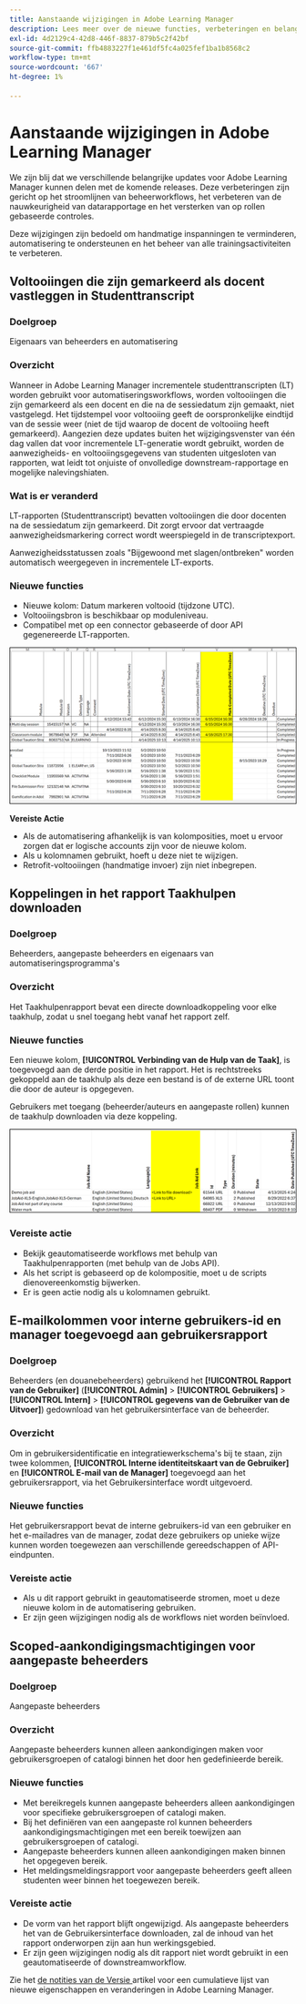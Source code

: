 ```yaml
---
title: Aanstaande wijzigingen in Adobe Learning Manager
description: Lees meer over de nieuwe functies, verbeteringen en belangrijke updates die binnenkort in Adobe Learning Manager verschijnen. Blijf op de hoogte van wat er verandert, zodat je vooruit kunt plannen en optimaal kunt profiteren van de nieuwste verbeteringen.
exl-id: 4d2129c4-42d8-446f-8837-879b5c2f42bf
source-git-commit: ffb4883227f1e461df5fc4a025fef1ba1b8568c2
workflow-type: tm+mt
source-wordcount: '667'
ht-degree: 1%

---
```


# Aanstaande wijzigingen in Adobe Learning Manager

We zijn blij dat we verschillende belangrijke updates voor Adobe Learning Manager kunnen delen met de komende releases. Deze verbeteringen zijn gericht op het stroomlijnen van beheerworkflows, het verbeteren van de nauwkeurigheid van datarapportage en het versterken van op rollen gebaseerde controles.

Deze wijzigingen zijn bedoeld om handmatige inspanningen te verminderen, automatisering te ondersteunen en het beheer van alle trainingsactiviteiten te verbeteren.

## Voltooiingen die zijn gemarkeerd als docent vastleggen in Studenttranscript

### Doelgroep

Eigenaars van beheerders en automatisering

### Overzicht

Wanneer in Adobe Learning Manager incrementele studenttranscripten (LT) worden gebruikt voor automatiseringsworkflows, worden voltooiingen die zijn gemarkeerd als een docent en die na de sessiedatum zijn gemaakt, niet vastgelegd. Het tijdstempel voor voltooiing geeft de oorspronkelijke eindtijd van de sessie weer (niet de tijd waarop de docent de voltooiing heeft gemarkeerd). Aangezien deze updates buiten het wijzigingsvenster van één dag vallen dat voor incrementele LT-generatie wordt gebruikt, worden de aanwezigheids- en voltooiingsgegevens van studenten uitgesloten van rapporten, wat leidt tot onjuiste of onvolledige downstream-rapportage en mogelijke nalevingshiaten.

### Wat is er veranderd

LT-rapporten (Studenttranscript) bevatten voltooiingen die door docenten na de sessiedatum zijn gemarkeerd. Dit zorgt ervoor dat vertraagde aanwezigheidsmarkering correct wordt weerspiegeld in de transcriptexport.

Aanwezigheidsstatussen zoals &quot;Bijgewoond met slagen/ontbreken&quot; worden automatisch weergegeven in incrementele LT-exports.

### Nieuwe functies

* Nieuwe kolom: Datum markeren voltooid (tijdzone UTC).
* Voltooiingsbron is beschikbaar op moduleniveau.
* Compatibel met op een connector gebaseerde of door API gegenereerde LT-rapporten.

![](assets/capture-instructor.png)

**Vereiste Actie**

* Als de automatisering afhankelijk is van kolomposities, moet u ervoor zorgen dat er logische accounts zijn voor de nieuwe kolom.
* Als u kolomnamen gebruikt, hoeft u deze niet te wijzigen.
* Retrofit-voltooiingen (handmatige invoer) zijn niet inbegrepen.

## Koppelingen in het rapport Taakhulpen downloaden

### Doelgroep

Beheerders, aangepaste beheerders en eigenaars van automatiseringsprogramma&#39;s

### Overzicht

Het Taakhulpenrapport bevat een directe downloadkoppeling voor elke taakhulp, zodat u snel toegang hebt vanaf het rapport zelf.

### Nieuwe functies

Een nieuwe kolom, **[!UICONTROL Verbinding van de Hulp van de Taak]**, is toegevoegd aan de derde positie in het rapport. Het is rechtstreeks gekoppeld aan de taakhulp als deze een bestand is of de externe URL toont die door de auteur is opgegeven.

Gebruikers met toegang (beheerder/auteurs en aangepaste rollen) kunnen de taakhulp downloaden via deze koppeling.

![](assets/download-links-for-job-aid.png)

### Vereiste actie

* Bekijk geautomatiseerde workflows met behulp van Taakhulpenrapporten (met behulp van de Jobs API).
* Als het script is gebaseerd op de kolompositie, moet u de scripts dienovereenkomstig bijwerken.
* Er is geen actie nodig als u kolomnamen gebruikt.

## E-mailkolommen voor interne gebruikers-id en manager toegevoegd aan gebruikersrapport

### Doelgroep

Beheerders (en douanebeheerders) gebruikend het **[!UICONTROL Rapport van de Gebruiker]** (**[!UICONTROL Admin]** > **[!UICONTROL Gebruikers]** > **[!UICONTROL Intern]** > **[!UICONTROL gegevens van de Gebruiker van de Uitvoer]**) gedownload van het gebruikersinterface van de beheerder.

### Overzicht

Om in gebruikersidentificatie en integratiewerkschema&#39;s bij te staan, zijn twee kolommen, **[!UICONTROL Interne identiteitskaart van de Gebruiker]** en **[!UICONTROL E-mail van de Manager]** toegevoegd aan het gebruikersrapport, via het Gebruikersinterface wordt uitgevoerd.

### Nieuwe functies

Het gebruikersrapport bevat de interne gebruikers-id van een gebruiker en het e-mailadres van de manager, zodat deze gebruikers op unieke wijze kunnen worden toegewezen aan verschillende gereedschappen of API-eindpunten.

### Vereiste actie

* Als u dit rapport gebruikt in geautomatiseerde stromen, moet u deze nieuwe kolom in de automatisering gebruiken.
* Er zijn geen wijzigingen nodig als de workflows niet worden beïnvloed.

## Scoped-aankondigingsmachtigingen voor aangepaste beheerders

### Doelgroep

Aangepaste beheerders

### Overzicht

Aangepaste beheerders kunnen alleen aankondigingen maken voor gebruikersgroepen of catalogi binnen het door hen gedefinieerde bereik.

### Nieuwe functies

* Met bereikregels kunnen aangepaste beheerders alleen aankondigingen voor specifieke gebruikersgroepen of catalogi maken.
* Bij het definiëren van een aangepaste rol kunnen beheerders aankondigingsmachtigingen met een bereik toewijzen aan gebruikersgroepen of catalogi.
* Aangepaste beheerders kunnen alleen aankondigingen maken binnen het opgegeven bereik.
* Het meldingsmeldingsrapport voor aangepaste beheerders geeft alleen studenten weer binnen het toegewezen bereik.

### Vereiste actie

* De vorm van het rapport blijft ongewijzigd. Als aangepaste beheerders het van de Gebruikersinterface downloaden, zal de inhoud van het rapport onderworpen zijn aan hun werkingsgebied.
* Er zijn geen wijzigingen nodig als dit rapport niet wordt gebruikt in een geautomatiseerde of downstreamworkflow.

Zie het [ de notities van de Versie ](https://experienceleague.adobe.com/en/docs/learning-manager/using/introduction/release-notes) artikel voor een cumulatieve lijst van nieuwe eigenschappen en veranderingen in Adobe Learning Manager.
